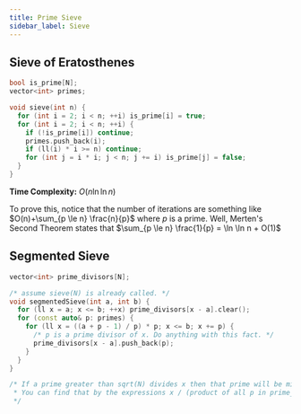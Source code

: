 ```yaml
---
title: Prime Sieve
sidebar_label: Sieve
---
```


## Sieve of Eratosthenes

``` cpp {10}
bool is_prime[N];
vector<int> primes;

void sieve(int n) {
  for (int i = 2; i < n; ++i) is_prime[i] = true;
  for (int i = 2; i < n; ++i) {
    if (!is_prime[i]) continue;
    primes.push_back(i);
    if (ll(i) * i >= n) continue;
    for (int j = i * i; j < n; j += i) is_prime[j] = false;
  }
}
```

**Time Complexity:** $O(n \ln \ln n)$

To prove this, notice that the number of iterations are something like $O(n)+\sum_{p \le n} \frac{n}{p}$ where $p$ is a prime. Well, Merten's Second Theorem states that $\sum_{p \le n} \frac{1}{p} = \ln \ln n + O(1)$

## Segmented Sieve

``` cpp
vector<int> prime_divisors[N];

/* assume sieve(N) is already called. */
void segmentedSieve(int a, int b) {
  for (ll x = a; x <= b; ++x) prime_divisors[x - a].clear();
  for (const auto& p: primes) {
    for (ll x = ((a + p - 1) / p) * p; x <= b; x += p) {
      /* p is a prime divisor of x. Do anything with this fact. */
      prime_divisors[x - a].push_back(p);
    }
  }
}

/* If a prime greater than sqrt(N) divides x then that prime will be missing from prime_divisors[x].
 * You can find that by the expressions x / (product of all p in prime_divisors[x])
 */
```
